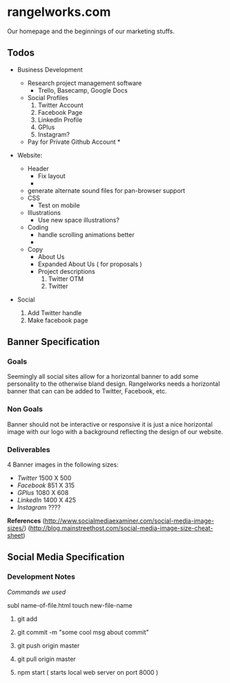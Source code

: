 # rangelworks.com

Our homepage and the beginnings of our marketing stuffs. 

## Todos

* Business Development
    * Research project management software
        * Trello, Basecamp, Google Docs
    * Social Profiles
        1. Twitter Account
        2. Facebook Page
        3. LinkedIn Profile
        4. GPlus
        5. Instagram?
    * Pay for Private Github Account
        *             
        
* Website:        
    * Header
        * Fix layout 
        * 
    * generate alternate sound files for pan-browser support    
    * CSS
        * Test on mobile                             
    * Illustrations
        * Use new space illustrations?
    * Coding
        * handle scrolling animations better
        *                                 
    * Copy
        * About Us
        * Expanded About Us ( for proposals )
        * Project descriptions
            1. Twitter OTM
            2. Twitter 


* Social
    1. Add Twitter handle
    2. Make facebook page

## Banner Specification

### Goals

Seemingly all social sites allow for a horizontal banner to add some 
personality to the otherwise bland design. Rangelworks needs a horizontal 
banner that can can be added to Twitter, Facebook, etc. 

### Non Goals

Banner should not be interactive or responsive it is just a nice horizontal 
image with our logo with a background reflecting the design of our website.
  

### Deliverables

4 Banner images in the following sizes: 
 
* _Twitter_ 1500 X 500
* _Facebook_ 851 X 315
* _GPlus_ 1080 X 608
* _LinkedIn_ 1400 X 425
* _Instagram_ ????


**References**
(http://www.socialmediaexaminer.com/social-media-image-sizes/)
(http://blog.mainstreethost.com/social-media-image-size-cheat-sheet)


## Social Media Specification


### Development Notes 

_Commands we used_ 

subl name-of-file.html
touch new-file-name

1. git add
2. git commit -m "some cool msg about commit"
3. git push origin master
4. git pull origin master

1. npm start ( starts local web server on port 8000 )
